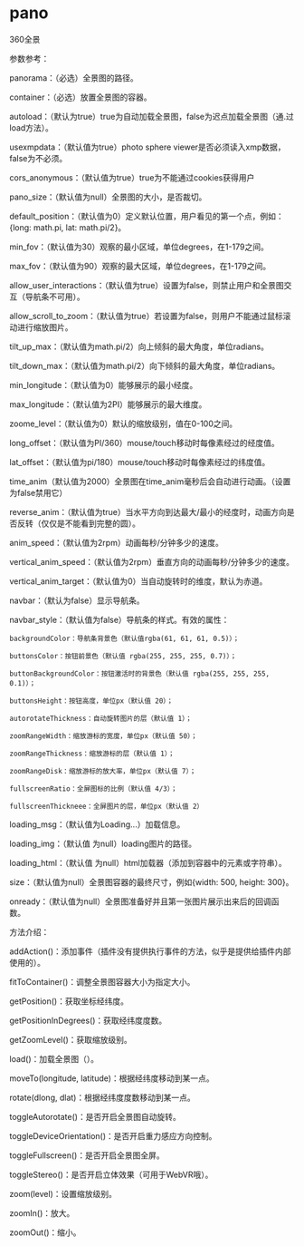 # pano
360全景

参数参考：

panorama：（必选）全景图的路径。

container：（必选）放置全景图的容器。

autoload：（默认为true）true为自动加载全景图，false为迟点加载全景图（通.过load方法）。

usexmpdata：（默认值为true）photo sphere viewer是否必须读入xmp数据，false为不必须。

cors_anonymous：（默认值为true）true为不能通过cookies获得用户

pano_size：（默认值为null）全景图的大小，是否裁切。

default_position：（默认值为0）定义默认位置，用户看见的第一个点，例如：{long: math.pi, lat: math.pi/2}。

min_fov：（默认值为30）观察的最小区域，单位degrees，在1-179之间。

max_fov：（默认值为90）观察的最大区域，单位degrees，在1-179之间。

allow_user_interactions：（默认值为true）设置为false，则禁止用户和全景图交互（导航条不可用）。

allow_scroll_to_zoom：（默认值为true）若设置为false，则用户不能通过鼠标滚动进行缩放图片。

tilt_up_max：（默认值为math.pi/2）向上倾斜的最大角度，单位radians。

tilt_down_max：（默认值为math.pi/2）向下倾斜的最大角度，单位radians。

min_longitude：（默认值为0）能够展示的最小经度。

max_longitude：（默认值为2PI）能够展示的最大维度。

zoome_level：（默认值为0）默认的缩放级别，值在0-100之间。

long_offset：（默认值为PI/360）mouse/touch移动时每像素经过的经度值。

lat_offset：（默认值为pi/180）mouse/touch移动时每像素经过的纬度值。

time_anim（默认值为2000）全景图在time_anim毫秒后会自动进行动画。（设置为false禁用它）

reverse_anim：（默认值为true）当水平方向到达最大/最小的经度时，动画方向是否反转（仅仅是不能看到完整的圆）。

anim_speed：（默认值为2rpm）动画每秒/分钟多少的速度。

vertical_anim_speed：（默认值为2rpm）垂直方向的动画每秒/分钟多少的速度。

vertical_anim_target：（默认值为0）当自动旋转时的维度，默认为赤道。

navbar：（默认为false）显示导航条。

navbar_style：（默认值为false）导航条的样式。有效的属性：

    backgroundColor：导航条背景色（默认值rgba(61, 61, 61, 0.5)）；
    
    buttonsColor：按钮前景色（默认值 rgba(255, 255, 255, 0.7)）；
    
    buttonBackgroundColor：按钮激活时的背景色（默认值 rgba(255, 255, 255, 0.1)）；
    
    buttonsHeight：按钮高度，单位px（默认值 20）；
    
    autorotateThickness：自动旋转图片的层（默认值 1）；
    
    zoomRangeWidth：缩放游标的宽度，单位px（默认值 50）；
    
    zoomRangeThickness：缩放游标的层（默认值 1）；
    
    zoomRangeDisk：缩放游标的放大率，单位px（默认值 7）；
    
    fullscreenRatio：全屏图标的比例（默认值 4/3）；
    
    fullscreenThickneee：全屏图片的层，单位px（默认值 2）
    
loading_msg：（默认值为Loading...）加载信息。

loading_img：（默认值 为null）loading图片的路径。

loading_html：（默认值 为null）html加载器（添加到容器中的元素或字符串）。

size：（默认值为null）全景图容器的最终尺寸，例如{width: 500, height: 300}。

onready：（默认值为null）全景图准备好并且第一张图片展示出来后的回调函数。
 
方法介绍：

addAction()：添加事件（插件没有提供执行事件的方法，似乎是提供给插件内部使用的）。

fitToContainer()：调整全景图容器大小为指定大小。

getPosition()：获取坐标经纬度。

getPositionInDegrees()：获取经纬度度数。

getZoomLevel()：获取缩放级别。

load()：加载全景图（）。

moveTo(longitude, latitude)：根据经纬度移动到某一点。

rotate(dlong, dlat)：根据经纬度度数移动到某一点。

toggleAutorotate()：是否开启全景图自动旋转。

toggleDeviceOrientation()：是否开启重力感应方向控制。

toggleFullscreen()：是否开启全景图全屏。

toggleStereo()：是否开启立体效果（可用于WebVR哦）。

zoom(level)：设置缩放级别。

zoomIn()：放大。

zoomOut()：缩小。

